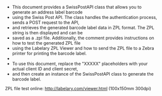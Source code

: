  * This document provides a SwissPostAPI class that allows you to generate an address label barcode
 * using the Swiss Post API. The class handles the authentication process, sends a POST request to the API,
 * and retrieves the generated barcode label data in ZPL format. The ZPL string is then displayed and can be
 * saved as a .zpl file. Additionally, the comment provides instructions on how to test the generated ZPL file
 * using the Labelary ZPL Viewer and how to send the ZPL file to a Zebra printer for printing the barcode label.
 *
 * To use this document, replace the "XXXXX" placeholders with your actual client ID and client secret,
 * and then create an instance of the SwissPostAPI class to generate the barcode label.


 ZPL file test online: 
 http://labelary.com/viewer.html (100x150mm 300dpi)
